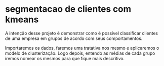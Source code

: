 # segmentacao de clientes com kmeans

A intenção desse projeto é demonstrar como é possível classificar clientes de uma empresa em grupos de acordo com seus comportamentos.

Importaremos os dados, faremos uma tratativa nos mesmo e aplicaremos o modelo de clusterização. Logo depois, entendo as médias de cada grupo iremos nomear os mesmos para que fique mais descritivo.
